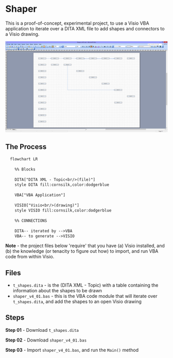# Shaper 
This is a proof-of-concept, experimental project, to use a Visio VBA application to iterate over a DITA XML file to add shapes and connectors to a Visio drawing.

![shaper_v4.01.png](shaper_v4.01.png)

## The Process
```mermaid
  flowchart LR

    %% Blocks

    DITA["DITA XML - Topic<br/>(file)"]
    style DITA fill:cornsilk,color:dodgerblue

    VBA["VBA Application"]

    VISIO["Visio<br/>(drawing)"]
    style VISIO fill:cornsilk,color:dodgerblue

    %% CONNECTIONS
    
    DITA-- iterated by -->VBA
    VBA-- to generate -->VISIO

```

**Note** - the project files below 'require' that you have (a) Visio installed, and (b) the knowledge (or tenacity to figure out how) to import, and run VBA code from within Visio.

## Files
* ```t_shapes.dita``` - is the (DITA XML - Topic) with a table containing the information about the shapes to be drawn
* ```shaper_v4_01.bas``` - this is the VBA code module that will iterate over ```t_shapes.dita```, and add the shapes to an open Visio drawing

## Steps

**Step 01** - Download ```t_shapes.dita```

**Step 02** - Download ```shaper_v4_01.bas```

**Step 03** - Import ```shaper_v4_01.bas```, and run the ```Main()``` method
